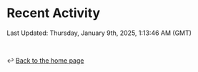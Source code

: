 # Recent Activity

<!--RECENT_ACTIVITY:start-->
<!--RECENT_ACTIVITY:end-->

<!--RECENT_ACTIVITY:last_update-->
Last Updated: Thursday, January 9th, 2025, 1:13:46 AM (GMT)
<!--RECENT_ACTIVITY:last_update_end-->

<br>

↩️ [Back to the home page](/README.md)

